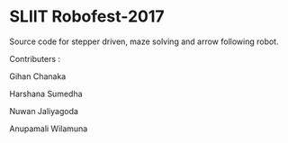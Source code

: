# SLIIT Robofest-2017


Source code for stepper driven, maze solving and arrow following robot.


Contributers :


Gihan Chanaka

Harshana Sumedha

Nuwan Jaliyagoda

Anupamali Wilamuna
